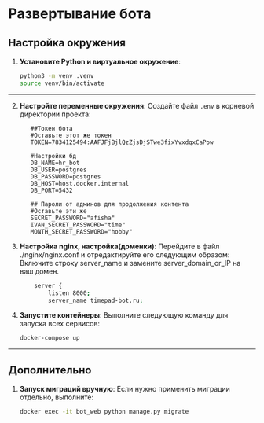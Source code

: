 # Развертывание бота

## Настройка окружения

1. **Установите Python и виртуальное окружение**:
   ```bash
   python3 -m venv .venv
   source venv/bin/activate
   ```
---

2. **Настройте переменные окружения**:
   Создайте файл `.env` в корневой директории проекта:
   ```env
      ##Токен бота
      #Оставьте этот же токен
      TOKEN=7834125494:AAFJFjBjlQzZjsDjSTwe3fixYvxdqxCaPow
      
      #Настройки бд
      DB_NAME=hr_bot
      DB_USER=postgres
      DB_PASSWORD=postgres
      DB_HOST=host.docker.internal
      DB_PORT=5432
      
      ## Пароли от админов для продолжения контента
      #Оставьте эти же
      SECRET_PASSWORD="afisha"
      IVAN_SECRET_PASSWORD="time"
      MONTH_SECRET_PASSWORD="hobby"
   ```
3. **Настройка nginx, настройка(доменки)**:
   Перейдите в файл ./nginx/nginx.conf и отредактируйте его следующим образом: Включите строку server_name и замените server_domain_or_IP на ваш домен.
   ```bash
       server {
           listen 8000;
           server_name timepad-bot.ru;
   ```

4. **Запустите контейнеры**:
   Выполните следующую команду для запуска всех сервисов:
   ```bash
   docker-compose up
   ```
---

## Дополнительно

1. **Запуск миграций вручную**:
   Если нужно применить миграции отдельно, выполните:
   ```bash
   docker exec -it bot_web python manage.py migrate
   ```